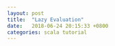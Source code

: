 ```yaml
---
layout: post
title:  "Lazy Evaluation"
date:   2018-06-24 20:15:33 +0800
categories: scala tutorial
---
```


